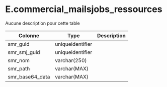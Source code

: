 # E.commercial_mailsjobs_ressources

Aucune description pour cette table

Colonne|Type|Description
---|---|---
smr_guid|uniqueidentifier|
smr_smj_guid|uniqueidentifier|
smr_nom|varchar(250)|
smr_path|varchar(MAX)|
smr_base64_data|varchar(MAX)|
